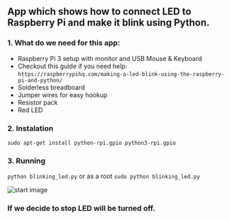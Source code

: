## App which shows how to connect LED to Raspberry Pi and make it blink using Python.

### 1. What do we need for this app:
- Raspberry Pi 3 setup with monitor and USB Mouse & Keyboard
- Checkout this guide if you need help: 
    `https://raspberrypihq.com/making-a-led-blink-using-the-raspberry-pi-and-python/`
- Solderless breadboard
- Jumper wires for easy hookup
- Resistor pack
- Red LED

### 2. Instalation
```sudo apt-get install python-rpi.gpio python3-rpi.gpio```

### 3. Running
```python blinking_led.py```
or as a root
```sudo python blinking_led.py```

![start image](led.jpg)

### If we decide to stop LED will be turned off.
